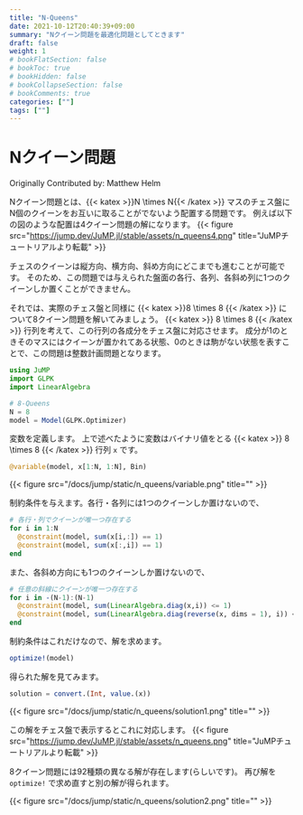 ```yaml
---
title: "N-Queens"
date: 2021-10-12T20:40:39+09:00
summary: "Nクイーン問題を最適化問題としてときます"
draft: false
weight: 1
# bookFlatSection: false
# bookToc: true
# bookHidden: false
# bookCollapseSection: false
# bookComments: true
categories: [""]
tags: [""]
---
```

# Nクイーン問題
Originally Contributed by: Matthew Helm

Nクイーン問題とは、{{< katex >}}N \times N{{< /katex >}} マスのチェス盤にN個のクイーンをお互いに取ることがでないよう配置する問題です。
例えば以下の図のような配置は4クイーン問題の解になります。
{{< figure src="https://jump.dev/JuMP.jl/stable/assets/n_queens4.png" title="JuMPチュートリアルより転載" >}}

チェスのクイーンは縦方向、横方向、斜め方向にどこまでも進むことが可能です。
そのため、この問題では与えられた盤面の各行、各列、各斜め列に1つのクイーンしか置くことができません。

それでは、実際のチェス盤と同様に {{< katex >}}8 \times 8 {{< /katex >}} について8クイーン問題を解いてみましょう。
{{< katex >}} 8 \times 8 {{< /katex >}} 行列を考えて、この行列の各成分をチェス盤に対応させます。
成分が1のときそのマスにはクイーンが置かれてある状態、0のときは駒がない状態を表すことで、この問題は整数計画問題となります。

```julia
using JuMP
import GLPK
import LinearAlgebra

# 8-Queens
N = 8
model = Model(GLPK.Optimizer)
```

変数を定義します。
上で述べたように変数はバイナリ値をとる {{< katex >}} 8 \times 8 {{< /katex >}} 行列 `x` です。
```julia
@variable(model, x[1:N, 1:N], Bin)
```
{{< figure src="/docs/jump/static/n_queens/variable.png" title="" >}}

制約条件を与えます。各行・各列には1つのクイーンしか置けないので、
```julia
# 各行・列でクイーンが唯一つ存在する
for i in 1:N
  @constraint(model, sum(x[i,:]) == 1)
  @constraint(model, sum(x[:,i]) == 1)
end
```

また、各斜め方向にも1つのクイーンしか置けないので、
```julia
# 任意の斜線にクイーンが唯一つ存在する
for i in -(N-1):(N-1)
  @constraint(model, sum(LinearAlgebra.diag(x,i)) <= 1)
  @constraint(model, sum(LinearAlgebra.diag(reverse(x, dims = 1), i)) <= 1)
end
```

制約条件はこれだけなので、解を求めます。
```julia
optimize!(model)
```

得られた解を見てみます。
```julia
solution = convert.(Int, value.(x))
```
{{< figure src="/docs/jump/static/n_queens/solution1.png" title="" >}}

この解をチェス盤で表示するとこれに対応します。
{{< figure src="https://jump.dev/JuMP.jl/stable/assets/n_queens.png" title="JuMPチュートリアルより転載" >}}

8クイーン問題には92種類の異なる解が存在します(らしいです)。
再び解を `optimize!` で求め直すと別の解が得られます。

{{< figure src="/docs/jump/static/n_queens/solution2.png" title="" >}}
